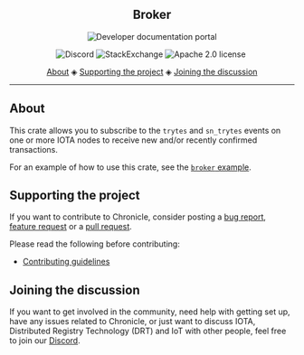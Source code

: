 <h2 align="center">Broker</h2>

<p align="center">
    <a href="https://docs.iota.org/docs/chronicle/1.1/overview" style="text-decoration:none;">
    <img src="https://img.shields.io/badge/Documentation%20portal-blue.svg?style=for-the-badge" alt="Developer documentation portal">
</p>
<p align="center">
    <a href="https://discord.iota.org/" style="text-decoration:none;"><img src="https://img.shields.io/badge/Discord-9cf.svg?logo=discord" alt="Discord"></a>
    <a href="https://iota.stackexchange.com/" style="text-decoration:none;"><img src="https://img.shields.io/badge/StackExchange-9cf.svg?logo=stackexchange" alt="StackExchange"></a>
    <a href="https://github.com/iotaledger/chronicle.rs/blob/master/LICENSE" style="text-decoration:none;"><img src="https://img.shields.io/badge/License-Apache%202.0-green.svg" alt="Apache 2.0 license"></a>
    <a href="https://dependabot.com" style="text-decoration:none;"><img src="https://api.dependabot.com/badges/status?host=github&repo=iotaledger/chronicle.rs" alt=""></a>
</p>
      
<p align="center">
  <a href="#about">About</a> ◈
  <a href="#supporting-the-project">Supporting the project</a> ◈
  <a href="#joining-the-discussion">Joining the discussion</a> 
</p>

---

## About

This crate allows you to subscribe to the `trytes` and `sn_trytes` events on one or more IOTA nodes to receive new and/or recently confirmed transactions.

For an example of how to use this crate, see the [`broker` example](https://github.com/iotaledger/chronicle.rs/blob/982bf8d8206d5d7e36589d37407fb8884485e51c/examples/broker/main.rs#L36).

## Supporting the project

If you want to contribute to Chronicle, consider posting a [bug report](https://github.com/iotaledger/chronicle.rs/issues/new), [feature request](https://github.com/iotaledger/chronicle.rs/issues/new) or a [pull request](https://github.com/iotaledger/chronicle.rs/pulls).

Please read the following before contributing:

- [Contributing guidelines](CONTRIBUTING.md)

## Joining the discussion

If you want to get involved in the community, need help with getting set up, have any issues related to Chronicle, or just want to discuss IOTA, Distributed Registry Technology (DRT) and IoT with other people, feel free to join our [Discord](https://discord.iota.org/).
